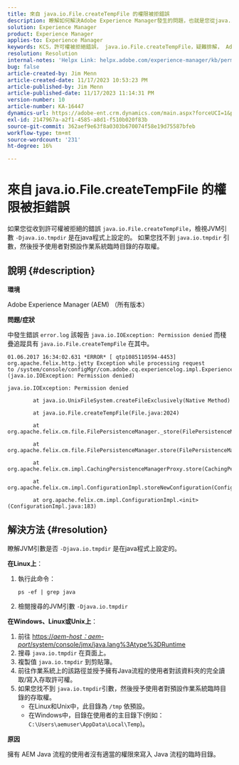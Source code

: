 ```yaml
---
title: 來自 java.io.File.createTempFile 的權限被拒錯誤
description: 瞭解如何解決Adobe Experience Manager發生的問題，也就是您從java.io.File.createTempFile收到許可權被拒的錯誤。
solution: Experience Manager
product: Experience Manager
applies-to: Experience Manager
keywords: KCS，許可權被拒絕錯誤， java.io.File.createTempFile，疑難排解， Adobe Experience Manager， AEM
resolution: Resolution
internal-notes: 'Helpx Link: helpx.adobe.com/experience-manager/kb/permission_denied_error_from_java_io_file.html'
bug: false
article-created-by: Jim Menn
article-created-date: 11/17/2023 10:53:23 PM
article-published-by: Jim Menn
article-published-date: 11/17/2023 11:14:31 PM
version-number: 10
article-number: KA-16447
dynamics-url: https://adobe-ent.crm.dynamics.com/main.aspx?forceUCI=1&pagetype=entityrecord&etn=knowledgearticle&id=d26c9815-9c85-ee11-8179-6045bd006268
exl-id: 2147967a-a2f1-4585-a8d1-f510b020f83b
source-git-commit: 362aef9e63f8a0303b670074f58e19d75587bfeb
workflow-type: tm+mt
source-wordcount: '231'
ht-degree: 16%

---
```


# 來自 java.io.File.createTempFile 的權限被拒錯誤


如果您從收到許可權被拒絕的錯誤 `java.io.File.createTempFile`，檢視JVM引數 `-Djava.io.tmpdir` 是在java程式上設定的。 如果您找不到 `java.io.tmpdir` 引數，然後授予使用者對預設作業系統臨時目錄的存取權。

## 說明 {#description}


<b>環境</b>

Adobe Experience Manager (AEM) （所有版本）

<b>問題/症狀</b>

中發生錯誤 `error.log` 該報告 `java.io.IOException: Permission denied` 而棧疊追蹤具有 `java.io.File.createTempFile` 在其中。




```
01.06.2017 16:34:02.631 *ERROR* [ qtp1085110594-4453]  org.apache.felix.http.jetty Exception while processing request to /system/console/configMgr/com.adobe.cq.experiencelog.impl.ExperienceLogConfigServlet (java.io.IOException: Permission denied)

java.io.IOException: Permission denied

        at java.io.UnixFileSystem.createFileExclusively(Native Method)

        at java.io.File.createTempFile(File.java:2024)

        at org.apache.felix.cm.file.FilePersistenceManager._store(FilePersistenceManager.java:699)

        at org.apache.felix.cm.file.FilePersistenceManager.store(FilePersistenceManager.java:660)

        at org.apache.felix.cm.impl.CachingPersistenceManagerProxy.store(CachingPersistenceManagerProxy.java:242)

        at org.apache.felix.cm.impl.ConfigurationImpl.storeNewConfiguration(ConfigurationImpl.java:462)

        at org.apache.felix.cm.impl.ConfigurationImpl.<init>(ConfigurationImpl.java:183)
```







## 解決方法 {#resolution}


瞭解JVM引數是否 `-Djava.io.tmpdir` 是在java程式上設定的。

<b>在Linux上</b>：

1. 執行此命令：




   ```
   ps -ef | grep java
   ```


2. 檢閱搜尋的JVM引數 `-Djava.io.tmpdir`


<b>在Windows、Linux或Unix上</b>：

1. 前往 [https://*aem-host：aem-port*/system/console/jmx/java.lang%3Atype%3DRuntime](https://aem-host:aem-port/system/console/jmx/java.lang%3Atype%3DRuntime)
2. 搜尋 `java.io.tmpdir` 在頁面上。
3. 複製值 `java.io.tmpdir` 到剪貼簿。
4. 前往作業系統上的該路徑並授予擁有Java流程的使用者對該資料夾的完全讀取/寫入存取許可權。
5. 如果您找不到 `java.io.tmpdir`引數，然後授予使用者對預設作業系統臨時目錄的存取權。
   - 在Linux和Unix中，此目錄為 `/tmp` 依預設。
   - 在Windows中，目錄在使用者的主目錄下(例如： `C:\Users\aemuser\AppData\Local\Temp`)。


<b>原因</b>

擁有 AEM Java 流程的使用者沒有適當的權限來寫入 Java 流程的臨時目錄。
